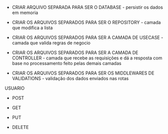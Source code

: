 - CRIAR ARQUIVO SEPARADA PARA SER O DATABASE - persistir os dados em memoria

- CRIAR OS ARQUIVOS SEPARADOS PARA SER O REPOSITORY - camada que modifica a lista

- CRIAR OS ARQUIVOS SEPARADOS PARA SER A CAMADA DE USECASE - camada que valida regras de negocio

- CRIAR OS ARQUIVOS SEPARADOS PARA SER A CAMADA DE CONTROLLER - camada que recebe as requisições e dá a resposta com base no processamento feito pelas demais camadas

- CRIAR OS ARQUIVOS SEPARADOS PARA SER OS MIDDLEWARES DE VALIDATIONS - validação dos dados enviados nas rotas

USUARIO
- POST
- GET


- PUT
- DELETE


